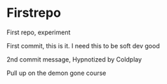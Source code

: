 # Firstrepo
First repo, experiment

First commit, this is it. I need this to be soft dev good

2nd commit message, Hypnotized by Coldplay

Pull up on the demon gone course
